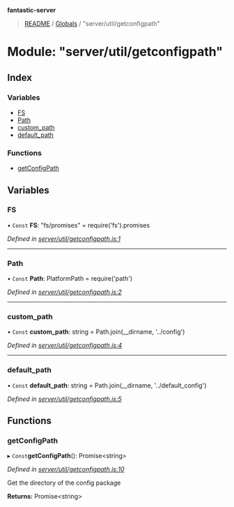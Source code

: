**fantastic-server**

> [README](../README.md) / [Globals](../globals.md) / "server/util/getconfigpath"

# Module: "server/util/getconfigpath"

## Index

### Variables

* [FS](_server_util_getconfigpath_.md#fs)
* [Path](_server_util_getconfigpath_.md#path)
* [custom\_path](_server_util_getconfigpath_.md#custom_path)
* [default\_path](_server_util_getconfigpath_.md#default_path)

### Functions

* [getConfigPath](_server_util_getconfigpath_.md#getconfigpath)

## Variables

### FS

• `Const` **FS**: "fs/promises" = require('fs').promises

*Defined in [server/util/getconfigpath.js:1](https://github.com/besimorhino/project-fantastic/blob/a9b4b41/server/util/getconfigpath.js#L1)*

___

### Path

• `Const` **Path**: PlatformPath = require('path')

*Defined in [server/util/getconfigpath.js:2](https://github.com/besimorhino/project-fantastic/blob/a9b4b41/server/util/getconfigpath.js#L2)*

___

### custom\_path

• `Const` **custom\_path**: string = Path.join(\_\_dirname, '../config')

*Defined in [server/util/getconfigpath.js:4](https://github.com/besimorhino/project-fantastic/blob/a9b4b41/server/util/getconfigpath.js#L4)*

___

### default\_path

• `Const` **default\_path**: string = Path.join(\_\_dirname, '../default\_config')

*Defined in [server/util/getconfigpath.js:5](https://github.com/besimorhino/project-fantastic/blob/a9b4b41/server/util/getconfigpath.js#L5)*

## Functions

### getConfigPath

▸ `Const`**getConfigPath**(): Promise\<string>

*Defined in [server/util/getconfigpath.js:10](https://github.com/besimorhino/project-fantastic/blob/a9b4b41/server/util/getconfigpath.js#L10)*

Get the directory of the config package

**Returns:** Promise\<string>

